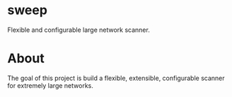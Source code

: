 sweep
=====

Flexible and configurable large network scanner. 

# About

The goal of this project is build a flexible, extensible, configurable scanner for extremely large networks. 


